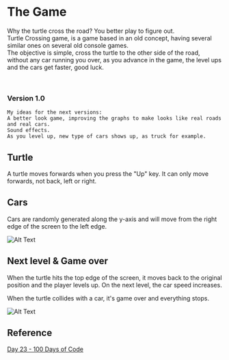 # The Game
Why the turtle cross the road? You better play to figure out.<br>
Turtle Crossing game, is a game based in an old concept, having several similar ones on several old console games.<br>
The objective is simple, cross the turtle to the other side of the road, without any car running you over, as you advance in the game, the level ups and the cars get faster, good luck.

<br>

### Version 1.0
```
My ideas for the next versions: 
A better look game, improving the graphs to make looks like real roads and real cars.
Sound effects.
As you level up, new type of cars shows up, as truck for example.
```


## Turtle

A turtle moves forwards when you press the "Up" key. It can only move forwards, not back, left or right.

## Cars

Cars are randomly generated along the y-axis and will move from the right edge of the screen to the left edge.


![Alt Text](https://media.giphy.com/media/UTOLFmvXw7Efpq93KA/giphy.gif)

## Next level & Game over

When the turtle hits the top edge of the screen, it moves back to the original position and the player levels up. On the next level, the car speed increases.

When the turtle collides with a car, it's game over and everything stops.

![Alt Text](https://media.giphy.com/media/tM4elLkYNrMrtXQuB6/giphy.gif)

## Reference
[Day 23 - 100 Days of Code](https://www.udemy.com/course/100-days-of-code/learn/lecture/20343209#overview)
